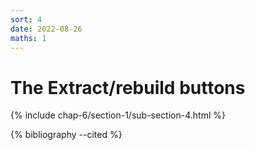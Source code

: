 ```yaml
---
sort: 4
date: 2022-08-26
maths: 1
---
```


# The Extract/rebuild buttons

{% include chap-6/section-1/sub-section-4.html %}

{% bibliography --cited %}

